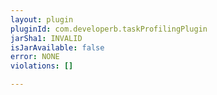 ```yaml
---
layout: plugin
pluginId: com.developerb.taskProfilingPlugin
jarSha1: INVALID
isJarAvailable: false
error: NONE
violations: []

---
```

